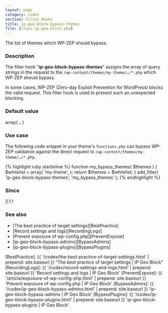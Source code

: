 ```yaml
---
layout: page
category: codex
section: Filter Hooks
title: ip-geo-block-bypass-themes
file: [class-ip-geo-block.php]
---
```


The list of themes which WP-ZEP should bypass.

<!--more-->

### Description ###

The filter hook "**ip-geo-block-bypass-themes**" assigns the array of query 
strings in the request to the `/wp-content/themes/my-theme/…/*.php` which 
WP-ZEP should bypass.

In some cases, WP-ZEP (Zero-day Exploit Prevention for WordPress) blocks the 
valid request. This filter hook is used to prevent such an unexpected blocking.

### Default value ###

array( `…` )

### Use case ###

The following code snippet in your theme's `functions.php` can bypass WP-ZEP 
validation against the direct request to 
`/wp-content/themes/my-theme/…/*.php`.

{% highlight ruby startinline %}
function my_bypass_themes( $themes ) {
    $whitelist = array(
        'my-theme',
    );
    return $themes + $whitelist;
}
add_filter( 'ip-geo-block-bypass-themes', 'my_bypass_themes' );
{% endhighlight %}

### Since ###

2.1.1

### See also ###

- [The best practice of target settings][BestPractice]
- [Record settings and logs][RecordingLogs]
- [Prevent exposure of wp-config.php][PreventExpose]
- [ip-geo-block-bypass-admins][BypassAdmins]
- [ip-geo-block-bypass-plugins][BypassPlugins]

[IP-Geo-Block]:  https://wordpress.org/plugins/ip-geo-block/ "WordPress › IP Geo Block « WordPress Plugins"
[BestPractice]:  {{ '/codex/the-best-practice-of-target-settings.html' | prepend: site.baseurl }} "The best practice of target settings | IP Geo Block"
[RecordingLogs]: {{ '/codex/record-settings-and-logs.html'    | prepend: site.baseurl }} 'Record settings and logs | IP Geo Block'
[PreventExpose]: {{ '/article/exposure-of-wp-config-php.html' | prepend: site.baseurl }} 'Prevent exposure of wp-config.php | IP Geo Block'
[BypassAdmins]:  {{ '/codex/ip-geo-block-bypass-admins.html'  | prepend: site.baseurl }} 'ip-geo-block-bypass-admins | IP Geo Block'
[BypassPlugins]: {{ '/codex/ip-geo-block-bypass-plugins.html' | prepend: site.baseurl }} 'ip-geo-block-bypass-plugins | IP Geo Block'
